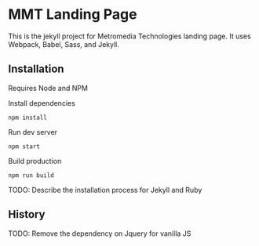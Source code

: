 # MMT Landing Page

This is the jekyll project for Metromedia Technologies landing page. It uses Webpack, Babel, Sass, and Jekyll.

## Installation
Requires Node and NPM

Install dependencies
```
npm install
```

Run dev server
```
npm start
```

Build production
```
npm run build
```

TODO: Describe the installation process for Jekyll and Ruby

## History

TODO: Remove the dependency on Jquery for vanilla JS
